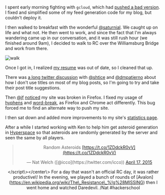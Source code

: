 I spent early morning fighting with `gcloud`, which had [pushed a bad version](https://writing.natwelch.com/post/109). I fixed and simplified some of my feed generation code for my blog, but couldn't deploy it.

I then walked to breakfast with the wonderful [@saturnial](https://twitter.com/saturnial). We caught up on life and what not. He then went to work, and since the fact that I'm always wandering came up in our conversation, and it was still rush hour (we finished around 9am), I decided to walk to RC over the Williamsburg Bridge and work from there.

![walk](https://s3.amazonaws.com/f.cl.ly/items/1w023J3U0U1K160w0K2u/Screen%25!S%28MISSING)

Once I got in, I realized [my resume](http://natwelch.com/resume) was out of date, so I cleaned that up.

There was [a long twitter discussion](https://twitter.com/shtice/status/589066244780904448) with [@shtice](https://twitter.com/shtice) and [@dmpatierno](https://twitter.com/dmpatierno) about how I don't use titles on most of my blog posts, so I'm going to try and take their post title suggestions.

Then [@jf](https://twitter.com/jf) [noticed](https://twitter.com/jf/status/589142532744871937) my site was broken in Firefox. I fixed my usage of [hyphens](https://developer.mozilla.org/en-US/docs/Web/CSS/hyphens) and [word-break](https://developer.mozilla.org/en-US/docs/Web/CSS/word-break), as Firefox and Chrome act differently. This bug forced me to find an alternate way to push my site.

I then sat down and added more improvements to my site's [statistics page](/stats).

After a while I started working with Ken to help him get asteroid generation in [Hyperspace](https://github.com/kenpratt/hyperspace) so that asteroids are randomly generated by the server and seen the same by all players.

<center><blockquote class="twitter-tweet" lang="en"><p>Random Asteroids <a href="[https://t.co/1ZDdckR0vV](https://t.co/1ZDdckR0vV)">[https://t.co/1ZDdckR0vV](https://t.co/1ZDdckR0vV)</a></p>— Nat Welch ([@icco](https://twitter.com/icco)) <a href="[https://twitter.com/icco/status/589179166911782912](https://twitter.com/icco/status/589179166911782912)">April 17, 2015</a></blockquote>

</script\\></center\\> For a day that wasn't an official RC day, it was rather productive\\! In the evening, we played a bunch of rounds of \[Avalon\](https://en.wikipedia.org/wiki/The\_Resistance\_%!g%28MISSING) then I went home and watched Daredevil. /Nat #hackerschool</x-turndown>